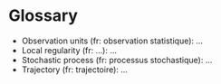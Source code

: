 # Glossary

- Observation units (fr: observation statistique): ...
- Local regularity (fr: ...): ...
- Stochastic process (fr: processus stochastique): ...
- Trajectory (fr: trajectoire): ...